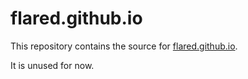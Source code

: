 # flared.github.io

This repository contains the source for [flared.github.io](https://flared.github.io).

It is unused for now.
